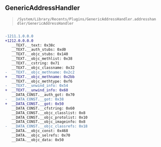 ## GenericAddressHandler

> `/System/Library/Recents/Plugins/GenericAddressHandler.addresshandler/GenericAddressHandler`

```diff

-1211.1.0.0.0
+1212.0.0.0.0
   __TEXT.__text: 0x38c
   __TEXT.__auth_stubs: 0xd0
   __TEXT.__objc_stubs: 0x140
   __TEXT.__objc_methlist: 0x38
   __TEXT.__cstring: 0x71
   __TEXT.__objc_classname: 0x32
-  __TEXT.__objc_methname: 0x2c2
+  __TEXT.__objc_methname: 0x2bb
   __TEXT.__objc_methtype: 0xf6
-  __TEXT.__unwind_info: 0x54
+  __TEXT.__unwind_info: 0x60
   __DATA_CONST.__auth_got: 0x70
-  __DATA_CONST.__got: 0x38
+  __DATA_CONST.__got: 0x50
   __DATA_CONST.__cfstring: 0x60
   __DATA_CONST.__objc_classlist: 0x8
   __DATA_CONST.__objc_protolist: 0x10
   __DATA_CONST.__objc_imageinfo: 0x8
-  __DATA_CONST.__objc_classrefs: 0x18
   __DATA.__objc_const: 0x468
   __DATA.__objc_selrefs: 0x70
   __DATA.__objc_data: 0x50

```
